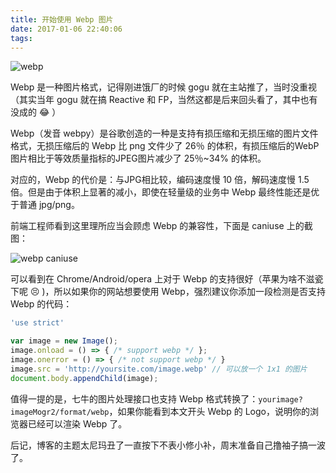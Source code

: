 ```yaml
---
title: 开始使用 Webp 图片
date: 2017-01-06 22:40:06
tags:
---
```


![webp](http://oiw32lugp.qnssl.com/2017-01-06-144053.jpg?imageMogr2/format/webp)

Webp 是一种图片格式，记得刚进饿厂的时候 gogu 就在主站推了，当时没重视（其实当年 gogu 就在搞 Reactive 和 FP，当然这都是后来回头看了，其中也有没成的 😂  ）

Webp（发音 webpy）是谷歌创造的一种是支持有损压缩和无损压缩的图片文件格式，无损压缩后的 Webp 比 png 文件少了 26％ 的体积，有损压缩后的WebP图片相比于等效质量指标的JPEG图片减少了 25％~34% 的体积。

对应的，Webp 的代价是：与JPG相比较，编码速度慢 10 倍，解码速度慢 1.5 倍。但是由于体积上显著的减小，即使在轻量级的业务中 Webp 最终性能还是优于普通 jpg/png。

前端工程师看到这里理所应当会顾虑 Webp 的兼容性，下面是 caniuse 上的截图：

![webp caniuse](http://oiw32lugp.qnssl.com/2017-01-06-%E5%B1%8F%E5%B9%95%E5%BF%AB%E7%85%A7%202017-01-06%20%E4%B8%8B%E5%8D%8810.50.20.png)

可以看到在 Chrome/Android/opera 上对于 Webp 的支持很好（苹果为啥不滋瓷下呢 😣  )，所以如果你的网站想要使用 Webp，强烈建议你添加一段检测是否支持 Webp 的代码：

```javascript
'use strict'

var image = new Image();
image.onload = () => { /* support webp */ };
image.onerror = () => { /* not support webp */ }
image.src = 'http://yoursite.com/image.webp' // 可以放一个 1x1 的图片
document.body.appendChild(image);
```

值得一提的是，七牛的图片处理接口也支持 Webp 格式转换了：`yourimage?imageMogr2/format/webp`，如果你能看到本文开头 Webp 的 Logo，说明你的浏览器已经可以渲染 Webp 了。


后记，博客的主题太尼玛丑了一直按下不表小修小补，周末准备自己撸袖子搞一波了。

